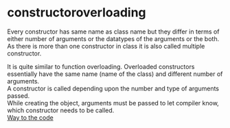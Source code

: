 # constructoroverloading
Every constructor has same name as class name but they differ in terms of either number of arguments or the datatypes of the arguments or the both.
As there is more than one constructor in class it is also called multiple constructor.<br/>

It is quite similar to function overloading.
Overloaded constructors essentially have the same name (name of the class) and different number of arguments.<br/>
A constructor is called depending upon the number and type of arguments passed.<br/>
While creating the object, arguments must be passed to let compiler know, which constructor needs to be called.<br/>
[Way to the code](https://github.com/ASTHA193/constructoroverloading/blob/master/constructoroverloading)
